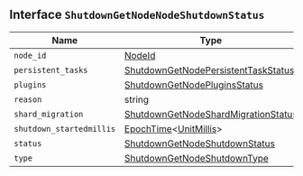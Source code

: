 ## Interface `ShutdownGetNodeNodeShutdownStatus`

| Name | Type | Description |
| - | - | - |
| `node_id` | [NodeId](./NodeId.md) | &nbsp; |
| `persistent_tasks` | [ShutdownGetNodePersistentTaskStatus](./ShutdownGetNodePersistentTaskStatus.md) | &nbsp; |
| `plugins` | [ShutdownGetNodePluginsStatus](./ShutdownGetNodePluginsStatus.md) | &nbsp; |
| `reason` | string | &nbsp; |
| `shard_migration` | [ShutdownGetNodeShardMigrationStatus](./ShutdownGetNodeShardMigrationStatus.md) | &nbsp; |
| `shutdown_startedmillis` | [EpochTime](./EpochTime.md)<[UnitMillis](./UnitMillis.md)> | &nbsp; |
| `status` | [ShutdownGetNodeShutdownStatus](./ShutdownGetNodeShutdownStatus.md) | &nbsp; |
| `type` | [ShutdownGetNodeShutdownType](./ShutdownGetNodeShutdownType.md) | &nbsp; |
